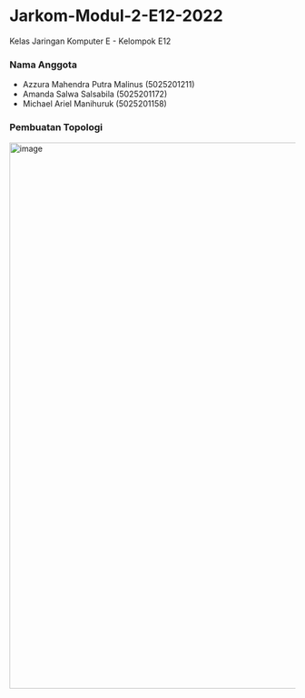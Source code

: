# Jarkom-Modul-2-E12-2022
Kelas Jaringan Komputer E - Kelompok E12
### Nama Anggota
- Azzura Mahendra Putra Malinus (5025201211) 
- Amanda Salwa Salsabila (5025201172) 
- Michael Ariel Manihuruk (5025201158) 

### Pembuatan Topologi
<img width="960" alt="image" src="https://user-images.githubusercontent.com/90702710/198829584-e18fa38e-cc6d-4376-b4e4-19aca74ff66c.png">
<br/>
